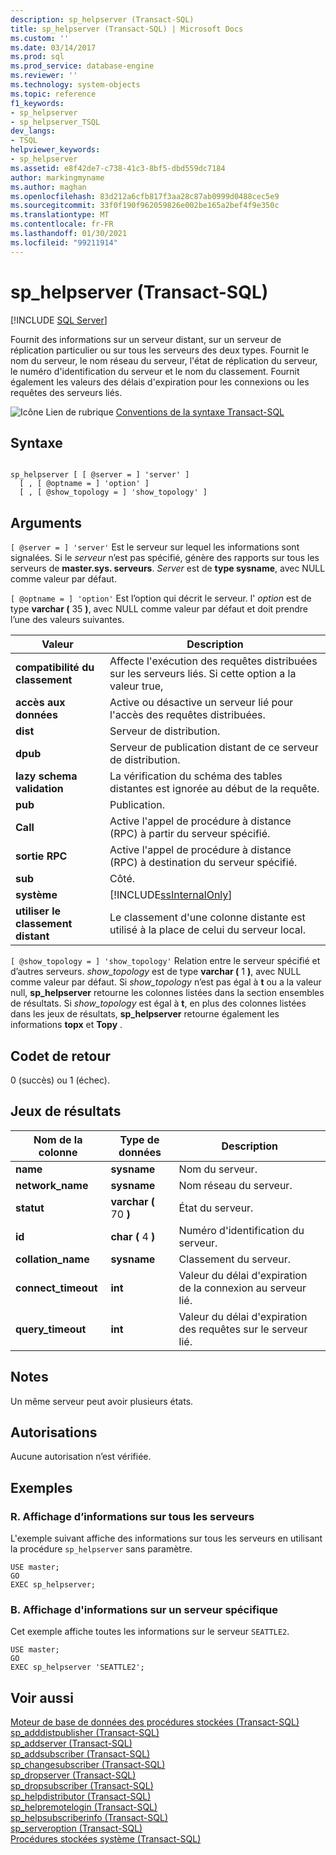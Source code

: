 ```yaml
---
description: sp_helpserver (Transact-SQL)
title: sp_helpserver (Transact-SQL) | Microsoft Docs
ms.custom: ''
ms.date: 03/14/2017
ms.prod: sql
ms.prod_service: database-engine
ms.reviewer: ''
ms.technology: system-objects
ms.topic: reference
f1_keywords:
- sp_helpserver
- sp_helpserver_TSQL
dev_langs:
- TSQL
helpviewer_keywords:
- sp_helpserver
ms.assetid: e8f42de7-c738-41c3-8bf5-dbd559dc7184
author: markingmyname
ms.author: maghan
ms.openlocfilehash: 83d212a6cfb817f3aa28c87ab0999d0488cec5e9
ms.sourcegitcommit: 33f0f190f962059826e002be165a2bef4f9e350c
ms.translationtype: MT
ms.contentlocale: fr-FR
ms.lasthandoff: 01/30/2021
ms.locfileid: "99211914"
---
```

# <a name="sp_helpserver-transact-sql"></a>sp_helpserver (Transact-SQL)
[!INCLUDE [SQL Server](../../includes/applies-to-version/sqlserver.md)]

  Fournit des informations sur un serveur distant, sur un serveur de réplication particulier ou sur tous les serveurs des deux types. Fournit le nom du serveur, le nom réseau du serveur, l'état de réplication du serveur, le numéro d'identification du serveur et le nom du classement. Fournit également les valeurs des délais d'expiration pour les connexions ou les requêtes des serveurs liés.  
  
 ![Icône Lien de rubrique](../../database-engine/configure-windows/media/topic-link.gif "Icône du lien de rubrique") [Conventions de la syntaxe Transact-SQL](../../t-sql/language-elements/transact-sql-syntax-conventions-transact-sql.md)  
  
## <a name="syntax"></a>Syntaxe  
  
```  
  
sp_helpserver [ [ @server = ] 'server' ]   
  [ , [ @optname = ] 'option' ]   
  [ , [ @show_topology = ] 'show_topology' ]  
```  
  
## <a name="arguments"></a>Arguments  
`[ @server = ] 'server'` Est le serveur sur lequel les informations sont signalées. Si le *serveur* n’est pas spécifié, génère des rapports sur tous les serveurs de **master.sys. serveurs**. *Server* est de **type sysname**, avec NULL comme valeur par défaut.  
  
`[ @optname = ] 'option'` Est l’option qui décrit le serveur. l' *option* est de type **varchar (** 35 **)**, avec NULL comme valeur par défaut et doit prendre l’une des valeurs suivantes.  
  
|Valeur|Description|  
|-----------|-----------------|  
|**compatibilité du classement**|Affecte l'exécution des requêtes distribuées sur les serveurs liés. Si cette option a la valeur true,|  
|**accès aux données**|Active ou désactive un serveur lié pour l'accès des requêtes distribuées.|  
|**dist**|Serveur de distribution.|  
|**dpub**|Serveur de publication distant de ce serveur de distribution.|  
|**lazy schema validation**|La vérification du schéma des tables distantes est ignorée au début de la requête.|  
|**pub**|Publication.|  
|**Call**|Active l'appel de procédure à distance (RPC) à partir du serveur spécifié.|  
|**sortie RPC**|Active l'appel de procédure à distance (RPC) à destination du serveur spécifié.|  
|**sub**|Côté.|  
|**système**|[!INCLUDE[ssInternalOnly](../../includes/ssinternalonly-md.md)]|  
|**utiliser le classement distant**|Le classement d'une colonne distante est utilisé à la place de celui du serveur local.|  
  
`[ @show_topology = ] 'show_topology'` Relation entre le serveur spécifié et d’autres serveurs. *show_topology* est de type **varchar (** 1 **)**, avec NULL comme valeur par défaut. Si *show_topology* n’est pas égal à **t** ou a la valeur null, **sp_helpserver** retourne les colonnes listées dans la section ensembles de résultats. Si *show_topology* est égal à **t**, en plus des colonnes listées dans les jeux de résultats, **sp_helpserver** retourne également les informations **topx** et **Topy** .  
  
## <a name="return-code-values"></a>Codet de retour  
 0 (succès) ou 1 (échec).  
  
## <a name="result-sets"></a>Jeux de résultats  
  
|Nom de la colonne|Type de données|Description|  
|-----------------|---------------|-----------------|  
|**name**|**sysname**|Nom du serveur.|  
|**network_name**|**sysname**|Nom réseau du serveur.|  
|**statut**|**varchar (** 70 **)**|État du serveur.|  
|**id**|**char (** 4 **)**|Numéro d'identification du serveur.|  
|**collation_name**|**sysname**|Classement du serveur.|  
|**connect_timeout**|**int**|Valeur du délai d'expiration de la connexion au serveur lié.|  
|**query_timeout**|**int**|Valeur du délai d'expiration des requêtes sur le serveur lié.|  
  
## <a name="remarks"></a>Notes  
 Un même serveur peut avoir plusieurs états.  
  
## <a name="permissions"></a>Autorisations  
 Aucune autorisation n’est vérifiée.  
  
## <a name="examples"></a>Exemples  
  
### <a name="a-displaying-information-about-all-servers"></a>R. Affichage d’informations sur tous les serveurs  
 L'exemple suivant affiche des informations sur tous les serveurs en utilisant la procédure `sp_helpserver` sans paramètre.  
  
```  
USE master;  
GO  
EXEC sp_helpserver;  
```  
  
### <a name="b-displaying-information-about-a-specific-server"></a>B. Affichage d'informations sur un serveur spécifique  
 Cet exemple affiche toutes les informations sur le serveur `SEATTLE2`.  
  
```  
USE master;  
GO  
EXEC sp_helpserver 'SEATTLE2';  
```  
  
## <a name="see-also"></a>Voir aussi  
 [Moteur de base de données des procédures stockées &#40;Transact-SQL&#41;](../../relational-databases/system-stored-procedures/database-engine-stored-procedures-transact-sql.md)   
 [sp_adddistpublisher &#40;Transact-SQL&#41;](../../relational-databases/system-stored-procedures/sp-adddistpublisher-transact-sql.md)   
 [sp_addserver &#40;Transact-SQL&#41;](../../relational-databases/system-stored-procedures/sp-addserver-transact-sql.md)   
 [sp_addsubscriber &#40;Transact-SQL&#41;](../../relational-databases/system-stored-procedures/sp-addsubscriber-transact-sql.md)   
 [sp_changesubscriber &#40;Transact-SQL&#41;](../../relational-databases/system-stored-procedures/sp-changesubscriber-transact-sql.md)   
 [sp_dropserver &#40;Transact-SQL&#41;](../../relational-databases/system-stored-procedures/sp-dropserver-transact-sql.md)   
 [sp_dropsubscriber &#40;Transact-SQL&#41;](../../relational-databases/system-stored-procedures/sp-dropsubscriber-transact-sql.md)   
 [sp_helpdistributor &#40;Transact-SQL&#41;](../../relational-databases/system-stored-procedures/sp-helpdistributor-transact-sql.md)   
 [sp_helpremotelogin &#40;Transact-SQL&#41;](../../relational-databases/system-stored-procedures/sp-helpremotelogin-transact-sql.md)   
 [sp_helpsubscriberinfo &#40;Transact-SQL&#41;](../../relational-databases/system-stored-procedures/sp-helpsubscriberinfo-transact-sql.md)   
 [sp_serveroption &#40;Transact-SQL&#41;](../../relational-databases/system-stored-procedures/sp-serveroption-transact-sql.md)   
 [Procédures stockées système &#40;Transact-SQL&#41;](../../relational-databases/system-stored-procedures/system-stored-procedures-transact-sql.md)  
  
  
